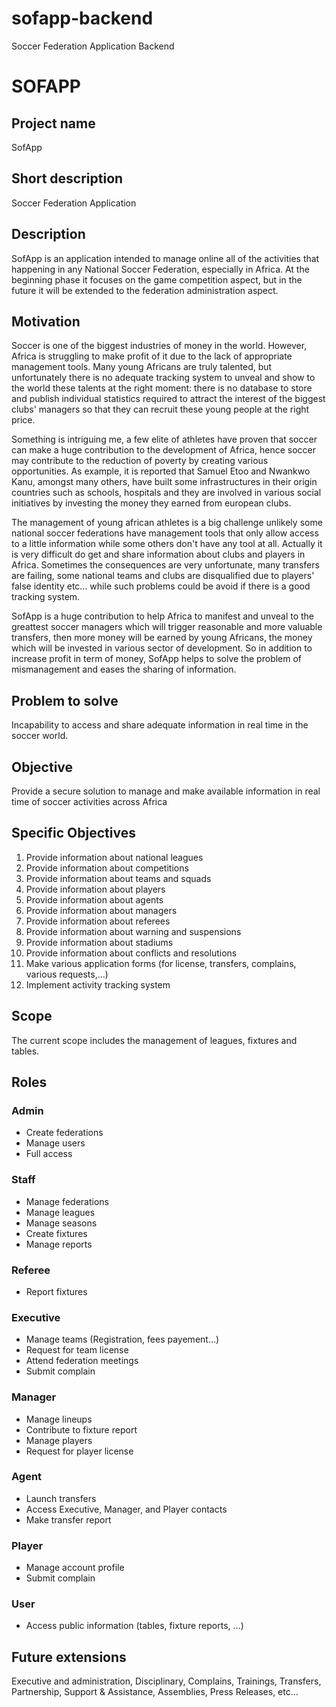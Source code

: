# sofapp-backend
Soccer Federation Application Backend

# SOFAPP

## Project name

SofApp

## Short description

Soccer Federation Application

## Description

SofApp is an application intended to manage online all of the activities that happening in any National Soccer Federation, especially in Africa. At the beginning phase it focuses on the game competition aspect, but in the future it will be extended to the federation administration aspect.

## Motivation

Soccer is one of the biggest industries of money in the world. However, Africa is struggling to make profit of it due to the lack of appropriate management tools. Many young Africans are truly talented, but unfortunately there is no adequate tracking system to unveal and show to the world these talents at the right moment: there is no database to store and publish individual statistics required to attract the interest of the biggest clubs&#39; managers so that they can recruit these young people at the right price.

Something is intriguing me, a few elite of athletes have proven that soccer can make a huge contribution to the development of Africa, hence soccer may contribute to the reduction of poverty by creating various opportunities. As example, it is reported that Samuel Etoo and Nwankwo Kanu, amongst many others, have built some infrastructures in their origin countries such as schools, hospitals and they are involved in various social initiatives by investing the money they earned from european clubs.

The management of young african athletes is a big challenge unlikely some national soccer federations have management tools that only allow access to a little information while some others don&#39;t have any tool at all. Actually it is very difficult do get and share information about clubs and players in Africa. Sometimes the consequences are very unfortunate, many transfers are failing, some national teams and clubs are disqualified due to players&#39; false identity etc… while such problems could be avoid if there is a good tracking system.

SofApp is a huge contribution to help Africa to manifest and unveal to the greattest soccer managers which will trigger reasonable and more valuable transfers, then more money will be earned by young Africans, the money which will be invested in various sector of development. So in addition to increase profit in term of money, SofApp helps to solve the problem of mismanagement and eases the sharing of information.

## Problem to solve

Incapability to access and share adequate information in real time in the soccer world.

## Objective

Provide a secure solution to manage and make available information in real time of soccer activities across Africa

## Specific Objectives

1. Provide information about national leagues
2. Provide information about competitions
3. Provide information about teams and squads
4. Provide information about players
5. Provide information about agents
6. Provide information about managers
7. Provide information about referees
8. Provide information about warning and suspensions
9. Provide information about stadiums
10. Provide information about conflicts and resolutions
11. Make various application forms (for license, transfers, complains, various requests,…)
12. Implement activity tracking system

## Scope

The current scope includes the management of leagues, fixtures and tables.

## Roles

### Admin

- Create federations
- Manage users
- Full access

### Staff

- Manage federations
- Manage leagues
- Manage seasons
- Create fixtures
- Manage reports

### Referee

- Report fixtures

### Executive

- Manage teams (Registration, fees payement…)
- Request for team license
- Attend federation meetings
- Submit complain

### Manager

- Manage lineups
- Contribute to fixture report 
- Manage players 
- Request for player license

### Agent

- Launch transfers
- Access Executive, Manager, and Player contacts
- Make transfer report

### Player

- Manage account profile
- Submit complain

### User

- Access public information (tables, fixture reports, …)

## Future extensions

Executive and administration, Disciplinary, Complains, Trainings, Transfers, Partnership, Support &amp; Assistance, Assemblies, Press Releases, etc…

